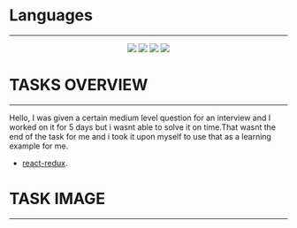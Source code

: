 # Languages

---

 <p align="center">
       <img src="https://img.shields.io/badge/HTML5-E34F26?style=for-the-badge&logo=html5&logoColor=white" />
       <img src="https://img.shields.io/badge/CSS3-1572B6?style=for-the-badge&logo=css3&logoColor=white" />
       <img src="https://img.shields.io/badge/JavaScript-323330?style=for-the-badge&logo=javascript&logoColor=F7DF1E" />
       <img src="https://img.shields.io/badge/TypeScript-007ACC?style=for-the-badge&logo=typescript&logoColor=white" />
</p>



# TASKS OVERVIEW

---

Hello, I was given a certain medium level question for an interview and I worked on it for 5 days but i wasnt able to solve it on time.That wasnt the end of the task for me and i took it upon myself to use that as a learning example for me.

 *  [react-redux](https://redux-toolkit.js.org/).



# TASK IMAGE

---

